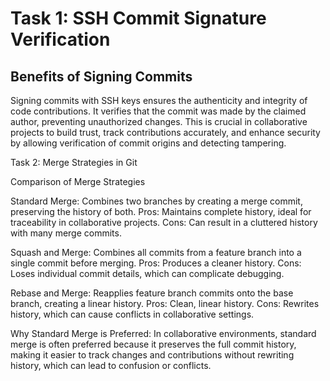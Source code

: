 # Task 1: SSH Commit Signature Verification

## Benefits of Signing Commits

Signing commits with SSH keys ensures the authenticity and integrity of code contributions. It verifies that the commit was made by the claimed author, preventing unauthorized changes. This is crucial in collaborative projects to build trust, track contributions accurately, and enhance security by allowing verification of commit origins and detecting tampering.

Task 2: Merge Strategies in Git

Comparison of Merge Strategies

Standard Merge: Combines two branches by creating a merge commit, preserving the history of both. Pros: Maintains complete history, ideal for traceability in collaborative projects. Cons: Can result in a cluttered history with many merge commits.

Squash and Merge: Combines all commits from a feature branch into a single commit before merging. Pros: Produces a cleaner history. Cons: Loses individual commit details, which can complicate debugging.

Rebase and Merge: Reapplies feature branch commits onto the base branch, creating a linear history. Pros: Clean, linear history. Cons: Rewrites history, which can cause conflicts in collaborative settings.

Why Standard Merge is Preferred: In collaborative environments, standard merge is often preferred because it preserves the full commit history, making it easier to track changes and contributions without rewriting history, which can lead to confusion or conflicts.
